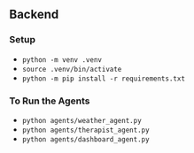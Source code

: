 ## Backend
### Setup
- `python -m venv .venv`
- `source .venv/bin/activate`
- `python -m pip install -r requirements.txt`

### To Run the Agents
- `python agents/weather_agent.py`
- `python agents/therapist_agent.py`
- `python agents/dashboard_agent.py`